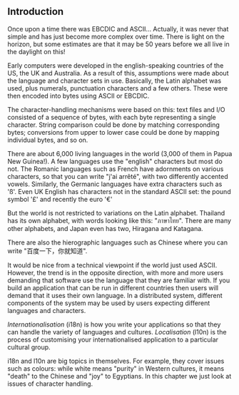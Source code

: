 ## Introduction

Once upon a time there was EBCDIC and ASCII... Actually, it was never that simple and has just become more complex over time. There is light on the horizon, but some estimates are that it may be 50 years before we all live in the daylight on this!

Early computers were developed in the english-speaking countries of the US, the UK and Australia. As a result of this, assumptions were made about the language and character sets in use. Basically, the Latin alphabet was used, plus numerals, punctuation characters and a few others. These were then encoded into bytes using ASCII or EBCDIC.

The character-handling mechanisms were based on this: text files and I/O consisted of a sequence of bytes, with each byte representing a single character. String comparison could be done by matching corresponding bytes; conversions from upper to lower case could be done by mapping individual bytes, and so on.

There are about 6,000 living languages in the world (3,000 of them in Papua New Guinea!). A few languages use the "english" characters but most do not. The Romanic languages such as French have adornments on various characters, so that you can write "j'ai arrêté", with two differently accented vowels. Similarly, the Germanic languages have extra characters such as 'ß'. Even UK English has characters not in the standard ASCII set: the pound symbol '£' and recently the euro '€'

But the world is not restricted to variations on the Latin alphabet. Thailand has its own alphabet, with words looking like this: "ภาษาไทย". There are many other alphabets, and Japan even has two, Hiragana and Katagana.

There are also the hierographic languages such as Chinese where you can write "百度一下，你就知道".

It would be nice from a technical viewpoint if the world just used ASCII. However, the trend is in the opposite direction, with more and more users demanding that software use the language that they are familiar with. If you build an application that can be run in different countries then users will demand that it uses their own language. In a distributed system, different components of the system may be used by users expecting different languages and characters.

*Internationalisation* (i18n) is how you write your applications so that they can handle the variety of languages and cultures. 
*Localisation* (l10n) is the process of customising your internationalised application to a particular cultural group.

i18n and l10n are big topics in themselves. For example, they cover issues such as colours: while white means "purity" in Western cultures, it means "death" to the Chinese and "joy" to Egyptians. In this chapter we just look at issues of character handling. 

